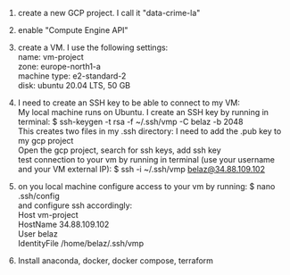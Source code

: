 1. create a new GCP project. I call it "data-crime-la"  
2. enable "Compute Engine API"  
3. create a VM. I use the following settings:  
   name: vm-project  
   zone: europe-north1-a  
   machine type: e2-standard-2  
   disk: ubuntu 20.04 LTS, 50 GB  
4. I need to create an SSH key to be able to connect to my VM:  
   My local machine runs on Ubuntu. I create an SSH key by running in terminal: $ ssh-keygen -t rsa -f ~/.ssh/vmp -C belaz -b 2048  
   This creates two files in my .ssh directory: I need to add the .pub key to my gcp project  
   Open the gcp project, search for ssh keys, add ssh key  
   test connection to your vm by running in terminal (use your username and your VM external IP): $ ssh -i ~/.ssh/vmp belaz@34.88.109.102  
   
5. on you local machine configure access to your vm by running: $ nano .ssh/config  
   and configure ssh accordingly:  
   Host vm-project  
    HostName 34.88.109.102  
    User belaz  
    IdentityFile /home/belaz/.ssh/vmp  

6. Install anaconda, docker, docker compose, terraform  
